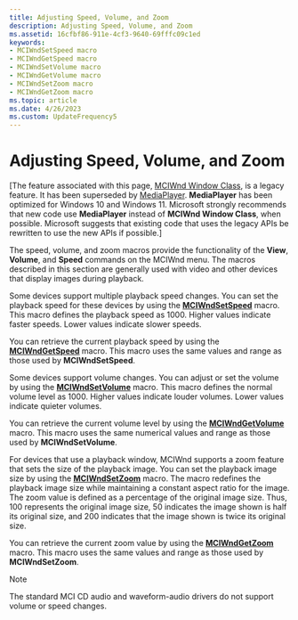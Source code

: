 ```yaml
---
title: Adjusting Speed, Volume, and Zoom
description: Adjusting Speed, Volume, and Zoom
ms.assetid: 16cfbf86-911e-4cf3-9640-69fffc09c1ed
keywords:
- MCIWndSetSpeed macro
- MCIWndGetSpeed macro
- MCIWndSetVolume macro
- MCIWndGetVolume macro
- MCIWndSetZoom macro
- MCIWndGetZoom macro
ms.topic: article
ms.date: 4/26/2023
ms.custom: UpdateFrequency5
---
```


# Adjusting Speed, Volume, and Zoom

\[The feature associated with this page, [MCIWnd Window Class](/windows/win32/multimedia/mciwnd-window-class), is a legacy feature. It has been superseded by [MediaPlayer](/uwp/api/Windows.Media.Playback.MediaPlayer). **MediaPlayer** has been optimized for Windows 10 and Windows 11. Microsoft strongly recommends that new code use **MediaPlayer** instead of **MCIWnd Window Class**, when possible. Microsoft suggests that existing code that uses the legacy APIs be rewritten to use the new APIs if possible.\]

The speed, volume, and zoom macros provide the functionality of the **View**, **Volume**, and **Speed** commands on the MCIWnd menu. The macros described in this section are generally used with video and other devices that display images during playback.

Some devices support multiple playback speed changes. You can set the playback speed for these devices by using the [**MCIWndSetSpeed**](/windows/desktop/api/Vfw/nf-vfw-mciwndsetspeed) macro. This macro defines the playback speed as 1000. Higher values indicate faster speeds. Lower values indicate slower speeds.

You can retrieve the current playback speed by using the [**MCIWndGetSpeed**](/windows/desktop/api/Vfw/nf-vfw-mciwndgetspeed) macro. This macro uses the same values and range as those used by **MCIWndSetSpeed**.

Some devices support volume changes. You can adjust or set the volume by using the [**MCIWndSetVolume**](/windows/desktop/api/Vfw/nf-vfw-mciwndsetvolume) macro. This macro defines the normal volume level as 1000. Higher values indicate louder volumes. Lower values indicate quieter volumes.

You can retrieve the current volume level by using the [**MCIWndGetVolume**](/windows/desktop/api/Vfw/nf-vfw-mciwndgetvolume) macro. This macro uses the same numerical values and range as those used by **MCIWndSetVolume**.

For devices that use a playback window, MCIWnd supports a zoom feature that sets the size of the playback image. You can set the playback image size by using the [**MCIWndSetZoom**](/windows/desktop/api/Vfw/nf-vfw-mciwndsetzoom) macro. The macro redefines the playback image size while maintaining a constant aspect ratio for the image. The zoom value is defined as a percentage of the original image size. Thus, 100 represents the original image size, 50 indicates the image shown is half its original size, and 200 indicates that the image shown is twice its original size.

You can retrieve the current zoom value by using the [**MCIWndGetZoom**](/windows/desktop/api/Vfw/nf-vfw-mciwndgetzoom) macro. This macro uses the same values and range as those used by **MCIWndSetZoom**.

> [!Note]  
> The standard MCI CD audio and waveform-audio drivers do not support volume or speed changes.

 

 

 





